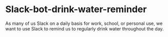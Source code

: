 # Slack-bot-drink-water-reminder
As many of us Slack on a daily basis for work, school, or personal use, we want to use Slack to remind us to regularly drink water throughout the day.
